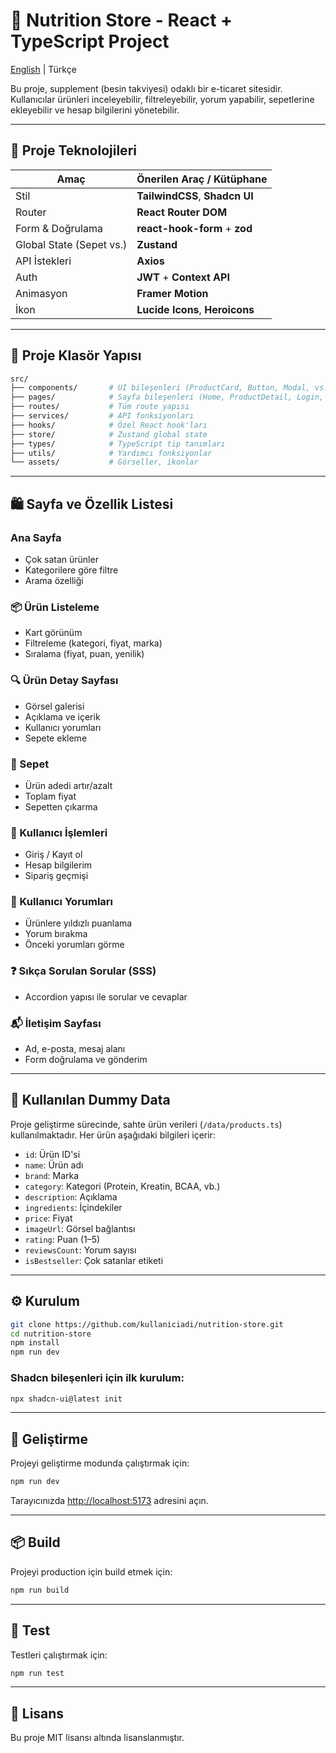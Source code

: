 # 🥤 Nutrition Store - React + TypeScript Project

[English](./README_EN.md) | Türkçe

Bu proje, supplement (besin takviyesi) odaklı bir e-ticaret sitesidir. Kullanıcılar ürünleri inceleyebilir, filtreleyebilir, yorum yapabilir, sepetlerine ekleyebilir ve hesap bilgilerini yönetebilir. 

---

## 🚀 Proje Teknolojileri

| Amaç                          | Önerilen Araç / Kütüphane                     |
|-------------------------------|-----------------------------------------------|
| Stil                          | **TailwindCSS**, **Shadcn UI**                |
| Router                        | **React Router DOM**                          |
| Form & Doğrulama              | **react-hook-form** + **zod**                 |
| Global State (Sepet vs.)     | **Zustand**                                   |
| API İstekleri                 | **Axios**                                     |
| Auth                          | **JWT** + **Context API**  |
| Animasyon                     | **Framer Motion**                             |
| İkon                          | **Lucide Icons**, **Heroicons**               |

---

## 📁 Proje Klasör Yapısı

```bash
src/
├── components/       # UI bileşenleri (ProductCard, Button, Modal, vs.)
├── pages/            # Sayfa bileşenleri (Home, ProductDetail, Login, vs.)
├── routes/           # Tüm route yapısı
├── services/         # API fonksiyonları
├── hooks/            # Özel React hook'ları
├── store/            # Zustand global state
├── types/            # TypeScript tip tanımları
├── utils/            # Yardımcı fonksiyonlar
└── assets/           # Görseller, ikonlar
```

---

## 🛍️ Sayfa ve Özellik Listesi

### Ana Sayfa
- Çok satan ürünler
- Kategorilere göre filtre
- Arama özelliği

### 📦 Ürün Listeleme
- Kart görünüm
- Filtreleme (kategori, fiyat, marka)
- Sıralama (fiyat, puan, yenilik)

### 🔍 Ürün Detay Sayfası
- Görsel galerisi
- Açıklama ve içerik
- Kullanıcı yorumları
- Sepete ekleme

### 🛒 Sepet
- Ürün adedi artır/azalt
- Toplam fiyat
- Sepetten çıkarma

### 👤 Kullanıcı İşlemleri
- Giriş / Kayıt ol
- Hesap bilgilerim
- Sipariş geçmişi

### 💬 Kullanıcı Yorumları
- Ürünlere yıldızlı puanlama
- Yorum bırakma
- Önceki yorumları görme

### ❓ Sıkça Sorulan Sorular (SSS)
- Accordion yapısı ile sorular ve cevaplar

### 📬 İletişim Sayfası
- Ad, e-posta, mesaj alanı
- Form doğrulama ve gönderim

---

## 🧪 Kullanılan Dummy Data

Proje geliştirme sürecinde, sahte ürün verileri (`/data/products.ts`) kullanılmaktadır. Her ürün aşağıdaki bilgileri içerir:

- `id`: Ürün ID'si
- `name`: Ürün adı
- `brand`: Marka
- `category`: Kategori (Protein, Kreatin, BCAA, vb.)
- `description`: Açıklama
- `ingredients`: İçindekiler
- `price`: Fiyat
- `imageUrl`: Görsel bağlantısı
- `rating`: Puan (1–5)
- `reviewsCount`: Yorum sayısı
- `isBestseller`: Çok satanlar etiketi

---

## ⚙️ Kurulum

```bash
git clone https://github.com/kullaniciadi/nutrition-store.git
cd nutrition-store
npm install
npm run dev
```

### Shadcn bileşenleri için ilk kurulum:

```bash
npx shadcn-ui@latest init
```

---

## 🚀 Geliştirme

Projeyi geliştirme modunda çalıştırmak için:

```bash
npm run dev
```

Tarayıcınızda [http://localhost:5173](http://localhost:5173) adresini açın.

---

## 📦 Build

Projeyi production için build etmek için:

```bash
npm run build
```

---

## 🧪 Test

Testleri çalıştırmak için:

```bash
npm run test
```

---

## 📝 Lisans

Bu proje MIT lisansı altında lisanslanmıştır.
